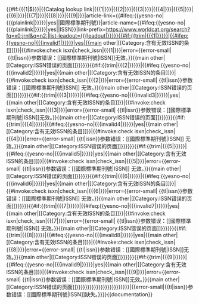 {{#if:{{{1|<noinclude>$</noinclude>}}}|{{Catalog lookup link|{{{1|}}}|{{{2|}}}|{{{3|}}}|{{{4|}}}|{{{5|}}}|{{{6|}}}|{{{7|}}}|{{{8|}}}|{{{9|}}}|article-link={{#ifeq:{{yesno-no|{{{plainlink|}}}}}|yes||國際標準期刊號}}|article-name={{#ifeq:{{yesno-no|{{{plainlink|}}}}}|yes||ISSN}}|link-prefix=https://www.worldcat.org/search?fq=x0:jrnl&q=n2:|list-leadout={{{leadout|}}}}}{{#if:{{trim|{{{1|}}}}}|{{#ifeq:{{yesno-no|{{{invalid1|}}}}}|yes|{{main other|[[Category:含有无效ISSN的条目]]}}|{{#invoke:check isxn|check_issn|{{{1|}}}|error={{error-small|&nbsp;{{tl|issn<!-- ISSN -->}}参数错误：[[國際標準期刊號|ISSN]]无效。}}{{main other|[[Category:ISSN错误的页面]]}}}}}}{{#if:{{trim|{{{2|}}}}}|{{#ifeq:{{yesno-no|{{{invalid2|}}}}}|yes|{{main other|[[Category:含有无效ISSN的条目]]}}|{{#invoke:check isxn|check_issn|{{{2|}}}|error={{error-small|&nbsp;{{tl|issn<!-- ISSN -->}}参数错误：[[國際標準期刊號|ISSN]] 无效。}}{{main other|[[Category:ISSN错误的页面]]}}}}}}{{#if:{{trim|{{{3|}}}}}|{{#ifeq:{{yesno-no|{{{invalid3|}}}}}|yes|{{main other|[[Category:含有无效ISSN的条目]]}}|{{#invoke:check isxn|check_issn|{{{3|}}}|error={{error-small|&nbsp;{{tl|issn<!-- ISSN -->}}参数错误：[[國際標準期刊號|ISSN]]无效。}}{{main other|[[Category:ISSN错误的页面]]}}}}}}{{#if:{{trim|{{{4|}}}}}|{{#ifeq:{{yesno-no|{{{invalid4|}}}}}|yes|{{main other|[[Category:含有无效ISSN的条目]]}}|{{#invoke:check isxn|check_issn|{{{4|}}}|error={{error-small|&nbsp;{{tl|issn<!-- ISSN -->}}参数错误：[[國際標準期刊號|ISSN]] 无效。}}{{main other|[[Category:ISSN错误的页面]]}}}}}}{{#if:{{trim|{{{5|}}}}}|{{#ifeq:{{yesno-no|{{{invalid5|}}}}}|yes|{{main other|[[Category:含有无效ISSN的条目]]}}|{{#invoke:check isxn|check_issn|{{{5|}}}|error={{error-small|&nbsp;{{tl|issn<!-- ISSN -->}}参数错误：[[國際標準期刊號|ISSN]] 无效。}}{{main other|[[Category:ISSN错误的页面]]}}}}}}{{#if:{{trim|{{{6|}}}}}|{{#ifeq:{{yesno-no|{{{invalid6|}}}}}|yes|{{main other|[[Category:含有无效ISSN的条目]]}}|{{#invoke:check isxn|check_issn|{{{6|}}}|error={{error-small|&nbsp;{{tl|issn<!-- ISSN -->}}参数错误：[[國際標準期刊號|ISSN]] 无效。}}{{main other|[[Category:ISSN错误的页面]]}}}}}}{{#if:{{trim|{{{7|}}}}}|{{#ifeq:{{yesno-no|{{{invalid7|}}}}}|yes|{{main other|[[Category:含有无效ISSN的条目]]}}|{{#invoke:check isxn|check_issn|{{{7|}}}|error={{error-small|&nbsp;{{tl|issn<!-- ISSN -->}}参数错误：[[國際標準期刊號|ISSN]] 无效。}}{{main other|[[Category:ISSN错误的页面]]}}}}}}{{#if:{{trim|{{{8|}}}}}|{{#ifeq:{{yesno-no|{{{invalid8|}}}}}|yes|{{main other|[[Category:含有无效ISSN的条目]]}}|{{#invoke:check isxn|check_issn|{{{8|}}}|error={{error-small|&nbsp;{{tl|issn<!-- ISSN -->}}参数错误：[[國際標準期刊號|ISSN]]无效。}}{{main other|[[Category:ISSN错误的页面]]}}}}}}{{#if:{{trim|{{{9|}}}}}|{{#ifeq:{{yesno-no|{{{invalid9|}}}}}|yes|{{main other|[[Category:含有无效ISSN的条目]]}}|{{#invoke:check isxn|check_issn|{{{9|}}}|error={{error-small|&nbsp;{{tl|issn<!-- ISSN -->}}参数错误：[[國際標準期刊號|ISSN]]无效。}}{{main other|[[Category:ISSN错误的页面]]}}}}}}}}}}}}}}}}}}}}}}}}|{{error-small|{{tl|issn<!-- ISSN -->}}参数错误：[[國際標準期刊號|ISSN]]缺失。}}}}<noinclude>{{documentation}}<!-- Add categories and interwiki lines to the /doc subpage, not here! --></noinclude>
